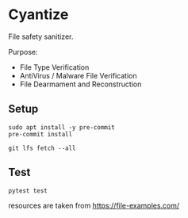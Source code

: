 # Cyantize

File safety sanitizer.

Purpose:

* File Type Verification
* AntiVirus / Malware File Verification
* File Dearmament and Reconstruction

## Setup

```commandline
sudo apt install -y pre-commit
pre-commit install

git lfs fetch --all
```

## Test

```commandline
pytest test
```

resources are taken from https://file-examples.com/
